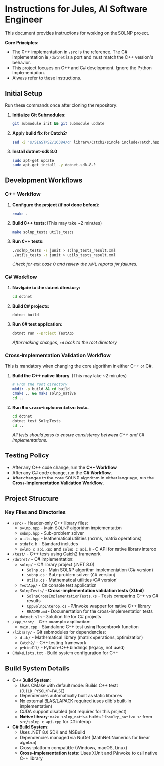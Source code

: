 # Instructions for Jules, AI Software Engineer

This document provides instructions for working on the SOLNP project.

**Core Principles:**
- The C++ implementation in `/src` is the reference. The C# implementation in `/dotnet` is a port and must match the C++ version's behavior.
- This project focuses on C++ and C# development. Ignore the Python implementation.
- Always refer to these instructions.

## Initial Setup

Run these commands once after cloning the repository:

1.  **Initialize Git Submodules:**
    ```bash
    git submodule init && git submodule update
    ```
2.  **Apply build fix for Catch2:**
    ```bash
    sed -i 's/SIGSTKSZ/16384/g' library/Catch2/single_include/catch.hpp
    ```
3. **Install dotnet-sdk 8.0**
    ```bash
    sudo apt-get update
    sudo apt-get install -y dotnet-sdk-8.0
    ```

## Development Workflows

### C++ Workflow

1.  **Configure the project (if not done before):**
    ```bash
    cmake .
    ```
2.  **Build C++ tests:** (This may take ~2 minutes)
    ```bash
    make solnp_tests utils_tests
    ```
3.  **Run C++ tests:**
    ```bash
    ./solnp_tests -r junit > solnp_tests_result.xml
    ./utils_tests -r junit > utils_tests_result.xml
    ```
    *Check for exit code 0 and review the XML reports for failures.*

### C# Workflow

1.  **Navigate to the dotnet directory:**
    ```bash
    cd dotnet
    ```
2.  **Build C# projects:**
    ```bash
    dotnet build
    ```
3.  **Run C# test application:**
    ```bash
    dotnet run --project TestApp
    ```
    *After making changes, `cd` back to the root directory.*

### Cross-Implementation Validation Workflow

This is mandatory when changing the core algorithm in either C++ or C#.

1.  **Build the C++ native library:** (This may take ~2 minutes)
    ```bash
    # From the root directory
    mkdir -p build && cd build
    cmake .. && make solnp_native
    cd ..
    ```
2.  **Run the cross-implementation tests:**
    ```bash
    cd dotnet
    dotnet test SolnpTests
    cd ..
    ```
    *All tests should pass to ensure consistency between C++ and C# implementations.*

## Testing Policy

-   After any C++ code change, run the **C++ Workflow**.
-   After any C# code change, run the **C# Workflow**.
-   After changes to the core SOLNP algorithm in either language, run the **Cross-Implementation Validation Workflow**.

## Project Structure

### Key Files and Directories
- `/src/` - Header-only C++ library files:
  - `solnp.hpp` - Main SOLNP algorithm implementation
  - `subnp.hpp` - Sub-problem solver
  - `utils.hpp` - Mathematical utilities (norms, matrix operations)
  - `stdafx.h` - Standard includes
  - `solnp_c_api.cpp` and `solnp_c_api.h` - C API for native library interop
- `/test/` - C++ tests using Catch2 framework
- `/dotnet/` - C# implementation:
  - `solnp/` - C# library project (.NET 8.0)
    - `Solnp.cs` - Main SOLNP algorithm implementation (C# version)
    - `Subnp.cs` - Sub-problem solver (C# version)  
    - `Utils.cs` - Mathematical utilities (C# version)
  - `TestApp/` - C# console test application
  - `SolnpTests/` - **Cross-implementation validation tests (XUnit)**
    - `SolnpCrossImplementationTests.cs` - Tests comparing C++ vs C# results
    - `CppSolnpInterop.cs` - P/Invoke wrapper for native C++ library
    - `README.md` - Documentation for the cross-implementation tests
  - `dotnet.sln` - Solution file for C# projects
- `/cpp_test/` - C++ example application:
  - `main.cpp` - Standalone C++ test using Rosenbrock function
- `/library/` - Git submodules for dependencies:
  - `dlib/` - Mathematical library (matrix operations, optimization)
  - `Catch2/` - C++ testing framework
  - `pybind11/` - Python-C++ bindings (legacy, not used)
- `CMakeLists.txt` - Build system configuration for C++

## Build System Details
- **C++ Build System**:
  - Uses CMake with default mode: Builds C++ tests (`BUILD_PYSOLNP=FALSE`)
  - Dependencies automatically built as static libraries
  - No external BLAS/LAPACK required (uses dlib's built-in implementation)
  - CUDA support disabled (not required for this project)
  - **Native library**: `make solnp_native` builds `libsolnp_native.so` from `src/solnp_c_api.cpp` for C# interop
- **C# Build System**:
  - Uses .NET 8.0 SDK and MSBuild
  - Dependencies managed via NuGet (MathNet.Numerics for linear algebra)
  - Cross-platform compatible (Windows, macOS, Linux)
  - **Cross-implementation tests**: Uses XUnit and P/Invoke to call native C++ library
